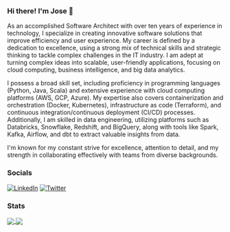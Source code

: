 ### Hi there! I'm Jose 👋
As an accomplished Software Architect with over ten years of experience in technology, I specialize in creating innovative software solutions that improve efficiency and user experience. My career is defined by a dedication to excellence, using a strong mix of technical skills and strategic thinking to tackle complex challenges in the IT industry. I am adept at turning complex ideas into scalable, user-friendly applications, focusing on cloud computing, business intelligence, and big data analytics.

I possess a broad skill set, including proficiency in programming languages (Python, Java, Scala) and extensive experience with cloud computing platforms (AWS, GCP, Azure). My expertise also covers containerization and orchestration (Docker, Kubernetes), infrastructure as code (Terraform), and continuous integration/continuous deployment (CI/CD) processes. Additionally, I am skilled in data engineering, utilizing platforms such as Databricks, Snowflake, Redshift, and BigQuery, along with tools like Spark, Kafka, Airflow, and dbt to extract valuable insights from data.

I'm known for my constant strive for excellence, attention to detail, and my strength in collaborating effectively with teams from diverse backgrounds.

### Socials
[![LinkedIn](https://img.shields.io/badge/LinkedIn-0077B5?style=for-the-badge&logo=linkedin&logoColor=white)](https://linkedin.com/in/josecsotomorales) [![Twitter](https://img.shields.io/badge/Twitter-1DA1F2?style=for-the-badge&logo=twitter&logoColor=white)](https://twitter.com/josecsmorales) 

### Stats
<a href="https://github.com/josecsotomorales?tab=repositories">
  <img align="center" src="https://github-readme-stats.vercel.app/api?username=josecsotomorales&show_icons=true&theme=transparent&include_all_commits=true&count_private=true&hide_title=true" />
</a>
<a href="https://github.com/josecsotomorales?tab=repositories">
  <img align="center" src="https://github-readme-stats.vercel.app/api/top-langs/?username=josecsotomorales&layout=compact" />
</a>
